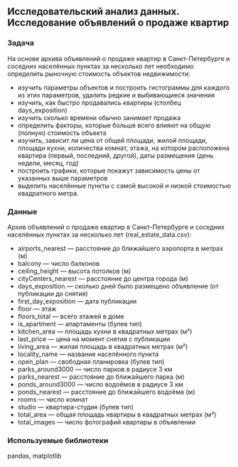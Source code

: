 ## Исследовательский анализ данных. Исследование объявлений о продаже квартир

### Задача
На основе архива объявлений о продаже квартир в Санкт-Петербурге и соседних населённых пунктах за несколько лет необходимо определить рыночную стоимость объектов недвижимости:
- изучить параметры объектов и построить гистограммы для каждого из этих параметров, удалить редкие и выбивающиеся значения
- изучить, как быстро продавались квартиры (столбец days_exposition)
- изучить сколько времени обычно занимает продажа
- определить факторы, которые больше всего влияют на общую (полную) стоимость объекта
- изучить, зависит ли цена от общей площади, жилой площади, площади кухни, количества комнат, этажа, на котором расположена квартира (первый, последний, другой), даты размещения (день недели, месяц, год)
- построить графики, которые покажут зависимость цены от указанных выше параметров
- выделить населённые пункты с самой высокой и низкой стоимостью квадратного метра.

### Данные
Архив объявлений о продаже квартир в Санкт-Петербурге и соседних населённых пунктах за несколько лет (real_estate_data.csv):
- airports_nearest — расстояние до ближайшего аэропорта в метрах (м)
- balcony — число балконов
- ceiling_height — высота потолков (м)
- cityCenters_nearest — расстояние до центра города (м)
- days_exposition — сколько дней было размещено объявление (от публикации до снятия)
- first_day_exposition — дата публикации
- floor — этаж
- floors_total — всего этажей в доме
- is_apartment — апартаменты (булев тип)
- kitchen_area — площадь кухни в квадратных метрах (м²)
- last_price — цена на момент снятия с публикации
- living_area — жилая площадь в квадратных метрах (м²)
- locality_name — название населённого пункта
- open_plan — свободная планировка (булев тип)
- parks_around3000 — число парков в радиусе 3 км
- parks_nearest — расстояние до ближайшего парка (м)
- ponds_around3000 — число водоёмов в радиусе 3 км
- ponds_nearest — расстояние до ближайшего водоёма (м)
- rooms — число комнат
- studio — квартира-студия (булев тип)
- total_area — общая площадь квартиры в квадратных метрах (м²)
- total_images — число фотографий квартиры в объявлении

### Используемые библиотеки
pandas, matplotlib
